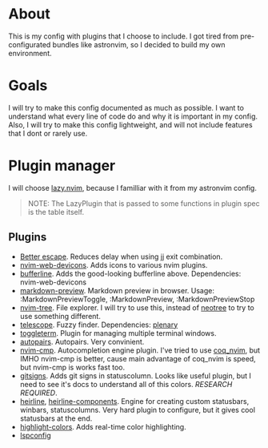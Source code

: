 # About

This is my config with plugins that I choose to include. I got tired from
pre-configurated bundles like astronvim, so I decided to build my own
environment.

# Goals

I will try to make this config documented as much as possible. I want to
understand what every line of code do and why it is important in my config.
Also, I will try to make this config lightweight, and will not include features
that I dont or rarely use.

# Plugin manager

I will choose [lazy.nvim](https://github.com/folke/lazy.nvim), because I
familliar with it from my astronvim config.

> NOTE: The LazyPlugin that is passed to some functions in plugin spec is the table itself.

## Plugins

 - [Better escape](https://github.com/max397574/better-escape.nvim). Reduces
 delay when using jj exit combination.
 - [nvim-web-devicons](https://github.com/nvim-tree/nvim-web-devicons). Adds
 icons to various nvim plugins.
 - [bufferline](https://github.com/akinsho/bufferline.nvim). Adds the
 good-looking bufferline above. Dependencies: nvim-web-devicons
 - [markdown-preview](https://github.com/iamcco/markdown-preview.nvim).
 Markdown preview in browser. Usage: :MarkdownPreviewToggle, :MarkdownPreview,
 :MarkdownPreviewStop
 - [nvim-tree](https://github.com/nvim-tree/nvim-tree.lua). File explorer. I
 will try to use this, instead of
 [neotree](https://github.com/nvim-neo-tree/neo-tree.nvim) to try to use
 something different.
 - [telescope](https://github.com/nvim-telescope/telescope.nvim). Fuzzy finder.
 Dependencies: [plenary](https://github.com/nvim-lua/plenary.nvim)
 - [toggleterm](https://github.com/akinsho/toggleterm.nvim). Plugin for
 managing multiple terminal windows.
 - [autopairs](https://github.com/windwp/nvim-autopairs). Autopairs. Very
 convinient.
 - [nvim-cmp](https://github.com/hrsh7th/nvim-cmp). Autocompletion engine
 plugin. I've tried to use [coq_nvim](https://github.com/ms-jpq/coq_nvim), but
 IMHO nvim-cmp is better, cause main advantage of coq_nvim is speed, but
 nvim-cmp is works fast too.
 - [gitsigns](https://github.com/lewis6991/gitsigns.nvim). Adds git signs in statuscolumn. Looks like useful plugin, but I need to see it's docs to understand all of this colors. *RESEARCH REQUIRED*.
 - [heirline](https://github.com/rebelot/heirline.nvim), [heirline-components](https://github.com/Zeioth/heirline-components.nvim). Engine for creating custom statusbars, winbars, statuscolumns. Very hard plugin to configure, but it gives cool statusbars at the end.
 - [highlight-colors](https://github.com/brenoprata10/nvim-highlight-colors). Adds real-time color highlighting.
 - [lspconfig](https://github.com/neovim/nvim-lspconfig)

